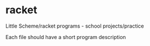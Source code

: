 # racket

Little Scheme/racket programs - school projects/practice

Each file should have a short program description
